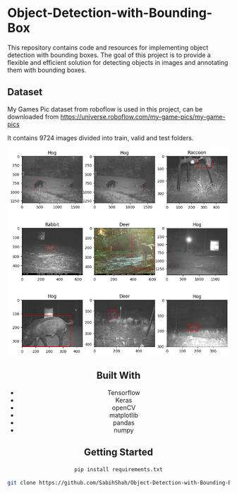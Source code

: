 # Object-Detection-with-Bounding-Box

This repository contains code and resources for implementing object detection with bounding boxes. The goal of this project is to provide a flexible and efficient solution for detecting objects in images and annotating them with bounding boxes.

## Dataset 
My Games Pic dataset from roboflow is used in this project, can be downloaded from https://universe.roboflow.com/my-game-pics/my-game-pics

It contains 9724 images divided into train, valid and test folders.

<div align="center">
  <a href="https://github.com/SabihShah/Object-Detection-with-Bounding-Box">
    <img src="images/overview.png">
  </a>


## Built With
- Tensorflow
- Keras
- openCV
- matplotlib
- pandas
- numpy

## Getting Started
```sh
pip install requirements.txt
```
```sh
git clone https://github.com/SabihShah/Object-Detection-with-Bounding-Box.git 
```
